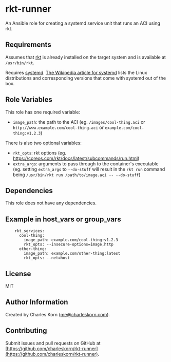 rkt-runner
=========

An Ansible role for creating a systemd service unit that runs an ACI using rkt.

Requirements
------------

Assumes that [rkt](https://github.com/coreos/rkt) is already installed on the target system and is available at `/usr/bin/rkt`.

Requires [systemd](http://freedesktop.org/wiki/Software/systemd/). [The Wikipedia article for systemd](http://en.wikipedia.org/wiki/Systemd) lists the Linux distributions and corresponding versions that come with systemd out of the box.

Role Variables
--------------

This role has one required variable:

* `image_path`: the path to the ACI (eg. `/images/cool-thing.aci` or `http://www.example.com/cool-thing.aci` or `example.com/cool-thing:v1.2.3`)

There is also two optional variables:

* `rkt_opts`: rkt options (eg. https://coreos.com/rkt/docs/latest/subcommands/run.html)
* `extra_args`: arguments to pass through to the container's executable
  (eg. setting `extra_args` to `--do-stuff` will result in the `rkt run` command being `/usr/bin/rkt run /path/to/image.aci -- --do-stuff`)

Dependencies
------------

This role does not have any dependencies.

Example in host_vars or group_vars
-------

        rkt_services:
          cool-thing:
            image_path: example.com/cool-thing:v1.2.3
            rkt_opts: --insecure-options=image,http
          other-thing:
            image_path: example.com/other-thing:latest
            rkt_opts: --net=host

License
-------

MIT

Author Information
------------------

Created by Charles Korn ([me@charleskorn.com](me@charleskorn.com)).


Contributing
------------

Submit issues and pull requests on GitHub at [https://github.com/charleskorn/rkt-runner](https://github.com/charleskorn/rkt-runner).
